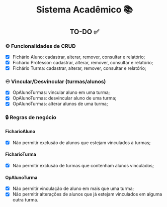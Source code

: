 <h1 align="center"> Sistema Acadêmico 📚</h1>
<h2 align="center"> TO-DO ✅</h2>

<h3>⚙️ Funcionalidades de CRUD</h3>

- [x] Fichário Aluno: cadastrar, alterar, remover, consultar e relatório;
- [x] Fichário Professor: cadastrar, alterar, remover, consultar e relatório;
- [x] Fichário Turma: cadastrar, alterar, remover, consultar e relatório;

<h3>♾️ Vincular/Desvincular (turmas/alunos)</h3>

- [x] OpAlunoTurmas: vincular aluno em uma turma;
- [x] OpAlunoTurmas: desvincular aluno de uma turma;
- [x] OpAlunoTurmas: alterar alunos de uma turma;

<h3>🔒 Regras de negócio </h3>

<h4>FicharioAluno</h4>

- [x] Não permitir exclusão de alunos que estejam vinculados à turmas;

<h4>FicharioTurma</h4>

- [x] Não permitir exclusão de turmas que contenham alunos vinculados;

<h4>OpAlunoTurma</h4>

- [x] Não permitir vinculação de aluno em mais que uma turma;
- [x] Não permitir alterações de alunos que já estejam vinculados em alguma outra turma.
